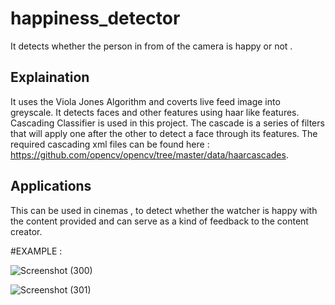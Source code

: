 # happiness_detector
It detects whether the person in from of the camera is happy or not .


## Explaination
It uses the Viola Jones Algorithm and coverts live feed image into greyscale. It detects faces and other features using haar like features. Cascading Classifier is used in this project.
The cascade is a series of filters that will apply one after the other to detect a face through its features.
The required cascading xml files can be found here : https://github.com/opencv/opencv/tree/master/data/haarcascades.

## Applications
This can be used in cinemas , to detect whether the watcher is happy with the content provided and can serve as a kind of feedback to the content creator. 

#EXAMPLE : 


![Screenshot (300)](https://user-images.githubusercontent.com/69198671/109946047-d65e3380-7cfd-11eb-8d48-8c61963fa664.png)

![Screenshot (301)](https://user-images.githubusercontent.com/69198671/109946109-e1b15f00-7cfd-11eb-9fd9-2e5746c88012.png)


